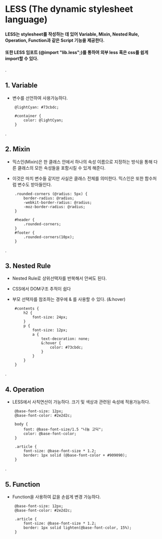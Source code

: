 # LESS (The dynamic stylesheet language) 

#### LESS는 stylesheet를 작성하는 데 있어 Variable, Mixin, Nested Rule, Operation, Function과 같은 Script 기능을 제공한다.

#### 또한 LESS 임포트 (@import "lib.less";)를 통하여 외부 less 혹은 css를 쉽게 import할 수 있다.

.

## 1. Variable

 - 변수를 선언하여 사용가능하다.

        @lightCyan: #73cbdc;
        
        #container {
            color: @lightCyan;
        }
    
.

## 2. Mixin
 
 - 믹스인(Mixin)은 한 클래스 안에서 하나의 속성 이름으로 지정하는 방식을 통해 다른 클래스의 모든 속성들을 포함시킬 수 있게 해준다.
 - 이것은 마치 변수들 같지만 사실은 클래스 전체를 의미한다. 믹스인은 또한 함수처럼 변수도 받아들인다.
 
        .rounded-corners (@radius: 5px) {
            border-radius: @radius;
            -webkit-border-radius: @radius;
            -moz-border-radius: @radius;
        }
        
        #header {
            .rounded-corners;
        }
        #footer {
            .rounded-corners(10px);
        }
        
.

## 3. Nested Rule
        
 - Nested Rule로 상위선택자를 반복해서 안써도 된다.
 - CSS에서 DOM구조 추적이 쉽다
 - 부모 선택자를 참조하는 경우에 & 를 사용할 수 있다. (&:hover)
        
        #contents {
            h2 {
                font-size: 24px;
            }
            p {
                font-size: 12px;
                a {
                    text-decoration: none;
                    &:hover {
                        color: #73cbdc;
                    }
                }
            }
        }
   
.

## 4. Operation

 - LESS에서 사칙연산이 가능하다. 크기 및 색상과 관련된 속성에 적용가능하다.
 
        @base-font-size: 12px;
        @base-font-color: #2e2d2c;
        
        body {
            font: @base-font-size/1.5 "나눔 고딕";
            color: @base-font-color;
        }
 
        .article {
            font-size: @base-font-size * 1.2;
            border: 1px solid (@base-font-color + #909090);
        }

.

## 5. Function

 - Function을 사용하여 값을 손쉽게 변경 가능하다.
 
        @base-font-size: 12px;
        @base-font-color: #2e2d2c;
            
        .article {
            font-size: @base-font-size * 1.2;
            border: 1px solid lighten(@base-font-color, 15%);
        }